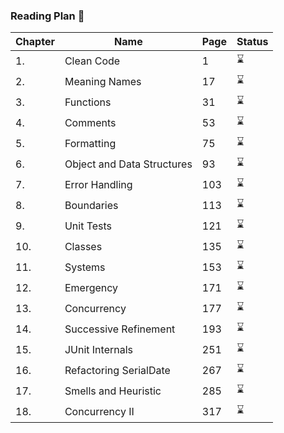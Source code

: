 ### Reading Plan 📘

|Chapter|Name|Page|Status|
|--|----|----|---------|
|1.|Clean Code|1|⌛️|
|2.|Meaning Names|17|⌛️|
|3.|Functions|31|⌛️|
|4.|Comments|53|⌛️|
|5.|Formatting|75|⌛️|
|6.|Object and Data Structures|93|⌛️|
|7.|Error Handling|103|⌛️|
|8.|Boundaries|113|⌛️|
|9.|Unit Tests|121|⌛️|
|10.|Classes|135|⌛️|
|11.|Systems|153|⌛️|
|12.|Emergency|171|⌛️|
|13.|Concurrency|177|⌛️|
|14.|Successive Refinement|193|⌛️|
|15.|JUnit Internals|251|⌛️|
|16.|Refactoring SerialDate|267|⌛️|
|17.|Smells and Heuristic|285|⌛️|
|18.|Concurrency II|317|⌛️|
